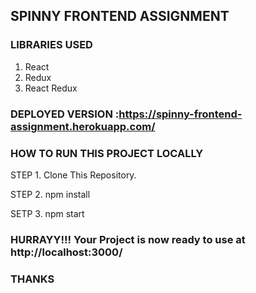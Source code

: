 ## SPINNY FRONTEND ASSIGNMENT

### LIBRARIES USED

1. React
2. Redux
3. React Redux

### DEPLOYED VERSION :https://spinny-frontend-assignment.herokuapp.com/
### HOW TO RUN THIS PROJECT LOCALLY

STEP 1. Clone This Repository.

STEP 2. npm install

SETP 3. npm start

### HURRAYY!!! Your Project is now ready to use at http://localhost:3000/

### THANKS
